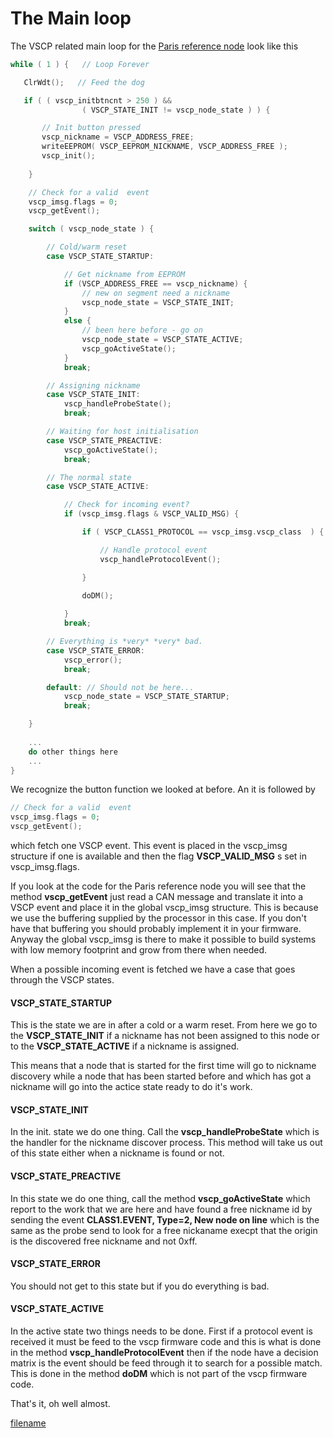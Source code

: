 # The Main loop

The VSCP related main loop for the [Paris reference node](https://www.grodansparadis.com/paris/manual/doku.php?id=start) look like this

```cpp
while ( 1 ) {   // Loop Forever

   ClrWdt();   // Feed the dog

   if ( ( vscp_initbtncnt > 250 ) &&
                ( VSCP_STATE_INIT != vscp_node_state ) ) {

       // Init button pressed
       vscp_nickname = VSCP_ADDRESS_FREE;
       writeEEPROM( VSCP_EEPROM_NICKNAME, VSCP_ADDRESS_FREE );
       vscp_init();
            
    }

    // Check for a valid  event
    vscp_imsg.flags = 0;
    vscp_getEvent();

    switch ( vscp_node_state ) {

        // Cold/warm reset
        case VSCP_STATE_STARTUP: 

            // Get nickname from EEPROM
            if (VSCP_ADDRESS_FREE == vscp_nickname) {
                // new on segment need a nickname
                vscp_node_state = VSCP_STATE_INIT;
            } 
            else {
                // been here before - go on
                vscp_node_state = VSCP_STATE_ACTIVE;
                vscp_goActiveState();
            }
            break;

        // Assigning nickname
        case VSCP_STATE_INIT: 
            vscp_handleProbeState();
            break;

        // Waiting for host initialisation
        case VSCP_STATE_PREACTIVE:  
            vscp_goActiveState();
            break;

        // The normal state
        case VSCP_STATE_ACTIVE:     

            // Check for incoming event?
            if (vscp_imsg.flags & VSCP_VALID_MSG) {

                if ( VSCP_CLASS1_PROTOCOL == vscp_imsg.vscp_class  ) {

                    // Handle protocol event
                    vscp_handleProtocolEvent();

                }

                doDM();
					
            }
            break;

        // Everything is *very* *very* bad.
        case VSCP_STATE_ERROR: 
            vscp_error();
            break;

        default: // Should not be here...
            vscp_node_state = VSCP_STATE_STARTUP;
            break;

    }
    
    ...
    do other things here
    ...
}
```

We recognize the button function we looked at before. An it is followed by

```cpp
// Check for a valid  event
vscp_imsg.flags = 0;
vscp_getEvent();
```

which fetch one VSCP event. This event is placed in the vscp_imsg structure if one is available and then the flag **VSCP_VALID_MSG** s set in vscp_imsg.flags.

If you look at the code for the Paris reference node you will see that the method **vscp_getEvent** just read a CAN message and translate it into a VSCP event and place it in the global vscp_imsg structure. This is because we use the buffering supplied by the processor in this case. If you don't have that buffering you should probably implement it in your firmware. Anyway the global vscp_imsg is there to make it possible to build systems with low memory footprint and grow from there when needed.

When a possible incoming event is fetched we have a case that goes through the VSCP states. 

####  VSCP_STATE_STARTUP

This is the state we are in after a cold or a warm reset. From here we go to the **VSCP_STATE_INIT** if a nickname has not been assigned to this node or to the **VSCP_STATE_ACTIVE** if a nickname is assigned. 

This means that a node that is started for the first time will go to nickname discovery while a node that has been started before and which has got a nickname will go into the actice state ready to do it's work.

#### VSCP_STATE_INIT

In the init. state we do one thing. Call the **vscp_handleProbeState** which is the handler for the nickname discover process. This method will take us out of this state either when a nickname is found or not.

#### VSCP_STATE_PREACTIVE

In this state we do one thing, call the method **vscp_goActiveState** which report to the work that we are here and have found a free nickname id by sending the event **CLASS1.EVENT, Type=2, New node on line** which is the same as the probe send to look for a free nickaname execpt that the origin is the discovered free nickname and not 0xff.

#### VSCP_STATE_ERROR

You should not get to this state but if you do everything is bad. 

#### VSCP_STATE_ACTIVE

In the active state two things needs to be done. First if a protocol event is received it must be feed to the vscp firmware code and this is what is done in the method **vscp_handleProtocolEvent** then if the node have a decision matrix is the event should be feed through it to search for a possible match. This is done in the method **doDM** which is not part of the vscp firmware code. 

That's it, oh well almost. 

[filename](./bottom_copyright.md ':include')
